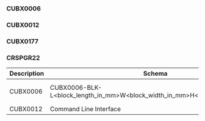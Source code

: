 ### CUBX0006

### CUBX0012

### CUBX0177

### CRSPGR22





| Description               | Schema                                  | Example |
| --------------------- | ------------------------------------ | --------- |
| CUBX0006              | CUBX0006-BLK-L<block_length_in_mm>W<block_width_in_mm>H<block_height_in_mm> | CUBX0006-BLK-L34W765H877 |
| CUBX0012              | Command Line Interface               | <> |
